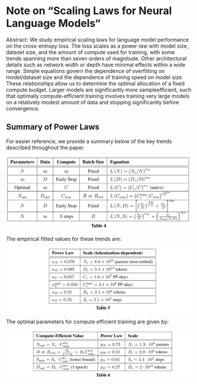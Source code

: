 # Note on “Scaling Laws for Neural Language Models“

Abstract: We study empirical scaling laws for language model performance on the cross-entropy loss. The loss scales as a power-law with model size, dataset size, and the amount of compute used for training, with some trends spanning more than seven orders of magnitude. Other architectural details such as network width or depth have minimal effects within a wide range. Simple equations govern the dependence of overfitting on model/dataset size and the dependence of training speed on model size. These relationships allow us to determine the optimal allocation of a fixed compute budget. Larger models are significantly more sampleefficient, such that optimally compute-efficient training involves training very large models on a relatively modest amount of data and stopping significantly before convergence.

## Summary of Power Laws

For easier reference, we provide a summary below of the key trends described throughout the paper.

![\<img alt="" data-attachment-key="2GBAQTDK" width="1531" height="609" src="../attachments/Scaling_Laws _or_Neural_Language_Models/2GBAQTDK.png" ztype="zimage">](./attachments/Scaling_Laws_for_Neural_Language_Models/2GBAQTDK.png)

The empirical fitted values for these trends are:

![\<img alt="" data-attachment-key="V9TQJ9C8" width="1631" height="573" src="../attachments/Scaling_Laws _or_Neural_Language_Models/V9TQJ9C8.png" ztype="zimage">](./attachments/Scaling_Laws_for_Neural_Language_Models/V9TQJ9C8.png)

The optimal parameters for compute efficient training are given by:

![\<img alt="" data-attachment-key="RY35DWBI" width="1641" height="439" src="../attachments/Scaling_Laws _or_Neural_Language_Models/RY35DWBI.png" ztype="zimage">](./attachments/Scaling_Laws_for_Neural_Language_Models/RY35DWBI.png)
